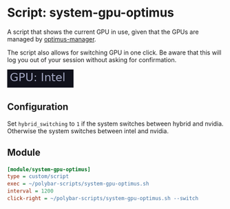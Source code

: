 # Script: system-gpu-optimus

A script that shows the current GPU in use, given that the GPUs are managed by [optimus-manager](https://github.com/Askannz/optimus-manager).

The script also allows for switching GPU in one click.
Be aware that this will log you out of your session without asking for confirmation.

![system-gpu-optimus](screenshots/1.png)


## Configuration

Set `hybrid_switching` to `1` if the system switches between hybrid and nvidia.
Otherwise the system switches between intel and nvidia.


## Module

```ini
[module/system-gpu-optimus]
type = custom/script
exec = ~/polybar-scripts/system-gpu-optimus.sh
interval = 1200
click-right = ~/polybar-scripts/system-gpu-optimus.sh --switch
```
